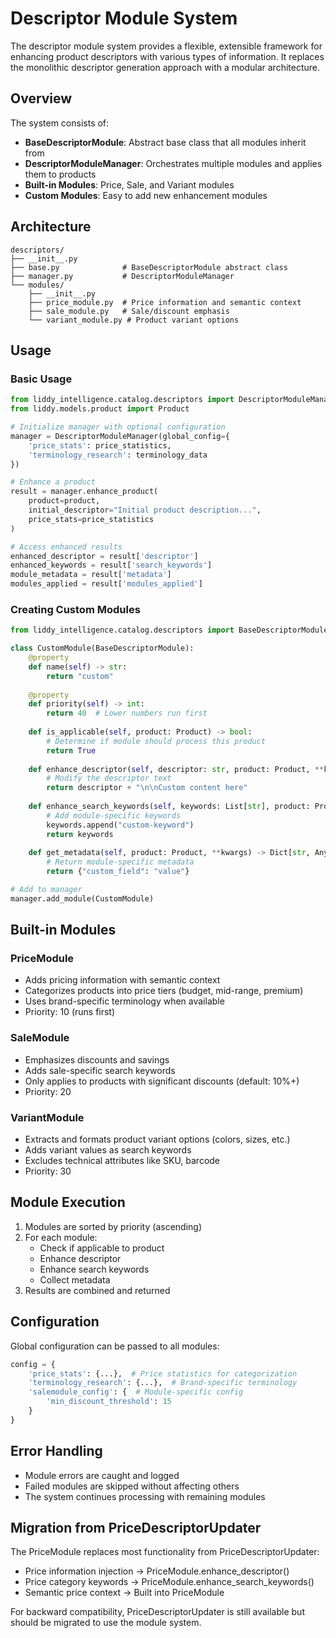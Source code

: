 # Descriptor Module System

The descriptor module system provides a flexible, extensible framework for enhancing product descriptors with various types of information. It replaces the monolithic descriptor generation approach with a modular architecture.

## Overview

The system consists of:
- **BaseDescriptorModule**: Abstract base class that all modules inherit from
- **DescriptorModuleManager**: Orchestrates multiple modules and applies them to products
- **Built-in Modules**: Price, Sale, and Variant modules
- **Custom Modules**: Easy to add new enhancement modules

## Architecture

```
descriptors/
├── __init__.py
├── base.py              # BaseDescriptorModule abstract class
├── manager.py           # DescriptorModuleManager
└── modules/
    ├── __init__.py
    ├── price_module.py  # Price information and semantic context
    ├── sale_module.py   # Sale/discount emphasis
    └── variant_module.py # Product variant options
```

## Usage

### Basic Usage

```python
from liddy_intelligence.catalog.descriptors import DescriptorModuleManager
from liddy.models.product import Product

# Initialize manager with optional configuration
manager = DescriptorModuleManager(global_config={
    'price_stats': price_statistics,
    'terminology_research': terminology_data
})

# Enhance a product
result = manager.enhance_product(
    product=product,
    initial_descriptor="Initial product description...",
    price_stats=price_statistics
)

# Access enhanced results
enhanced_descriptor = result['descriptor']
enhanced_keywords = result['search_keywords']
module_metadata = result['metadata']
modules_applied = result['modules_applied']
```

### Creating Custom Modules

```python
from liddy_intelligence.catalog.descriptors import BaseDescriptorModule

class CustomModule(BaseDescriptorModule):
    @property
    def name(self) -> str:
        return "custom"
    
    @property
    def priority(self) -> int:
        return 40  # Lower numbers run first
    
    def is_applicable(self, product: Product) -> bool:
        # Determine if module should process this product
        return True
    
    def enhance_descriptor(self, descriptor: str, product: Product, **kwargs) -> str:
        # Modify the descriptor text
        return descriptor + "\n\nCustom content here"
    
    def enhance_search_keywords(self, keywords: List[str], product: Product, **kwargs) -> List[str]:
        # Add module-specific keywords
        keywords.append("custom-keyword")
        return keywords
    
    def get_metadata(self, product: Product, **kwargs) -> Dict[str, Any]:
        # Return module-specific metadata
        return {"custom_field": "value"}

# Add to manager
manager.add_module(CustomModule)
```

## Built-in Modules

### PriceModule
- Adds pricing information with semantic context
- Categorizes products into price tiers (budget, mid-range, premium)
- Uses brand-specific terminology when available
- Priority: 10 (runs first)

### SaleModule
- Emphasizes discounts and savings
- Adds sale-specific search keywords
- Only applies to products with significant discounts (default: 10%+)
- Priority: 20

### VariantModule
- Extracts and formats product variant options (colors, sizes, etc.)
- Adds variant values as search keywords
- Excludes technical attributes like SKU, barcode
- Priority: 30

## Module Execution

1. Modules are sorted by priority (ascending)
2. For each module:
   - Check if applicable to product
   - Enhance descriptor
   - Enhance search keywords
   - Collect metadata
3. Results are combined and returned

## Configuration

Global configuration can be passed to all modules:

```python
config = {
    'price_stats': {...},  # Price statistics for categorization
    'terminology_research': {...},  # Brand-specific terminology
    'salemodule_config': {  # Module-specific config
        'min_discount_threshold': 15
    }
}
```

## Error Handling

- Module errors are caught and logged
- Failed modules are skipped without affecting others
- The system continues processing with remaining modules

## Migration from PriceDescriptorUpdater

The PriceModule replaces most functionality from PriceDescriptorUpdater:
- Price information injection → PriceModule.enhance_descriptor()
- Price category keywords → PriceModule.enhance_search_keywords()
- Semantic price context → Built into PriceModule

For backward compatibility, PriceDescriptorUpdater is still available but should be migrated to use the module system.